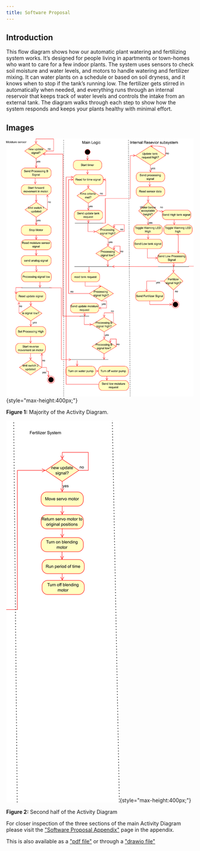 ```yaml
---
title: Software Proposal
---
```


## Introduction

This flow diagram shows how our automatic plant watering and fertilizing system works. It’s designed for people living in apartments or town-homes who want to care for a few indoor plants. The system uses sensors to check soil moisture and water levels, and motors to handle watering and fertilizer mixing. It can water plants on a schedule or based on soil dryness, and it knows when to stop if the tank’s running low. The fertilizer gets stirred in automatically when needed, and everything runs through an internal reservoir that keeps track of water levels and controls the intake from an external tank. The diagram walks through each step to show how the system responds and keeps your plants healthy with minimal effort.

## Images

![bulk of Diagram](image/bulkSoftware.png){style="max-height:400px;"}

**Figure 1:** Majority of the Activity Diagram.

![secondary section](image/FertilizerSoftware.png){style="max-height:400px;"}

**Figure 2:** Second half of the Activity Diagram

For closer inspection of the three sections of the main Activity Diagram please visit the ["Software Proposal Appendix"](https://egr304-2025-f-102.github.io/Appendix/App-Software-prop/) page in the appendix.

This is also available as a ["pdf file"](image/Software_Proposal.pdf) or through a ["drawio file"](image/Software_Proposal.drawio)
<!--
## Research Question

* Bullet Point 1
* Bullet Point 2
* Bullet Point 3

## Images

![image caption](https://idealab.asu.edu/assets/images/research/jumper1.png)

![dead bug circuit](Image01.jpg){style width:"350" height:"300;"}
**Figure 2:** Early PCB working design

![showcase](ImageShowcase.png)
**Figure 3:** Innovation Showcase Spring '25, where the products were a STEM-themed display that demonstrates a single scientific/engineering concept with the intended user of K-12 students interested in learning about science, technology, engineering, or math.

## Results

1. Numbered Point 1
1. Numbered Point 2
1. Numbered Point 3

## Conclusions and Future Work

## External Links

[example link to idealab](https://idealab.asu.edu)

## Results

1. Numbered Point 1
1. Numbered Point 2
1. Numbered Point 3

## Conclusions and Future Work

## External Links

[example link to idealab](https://idealab.asu.edu)

## References

-->